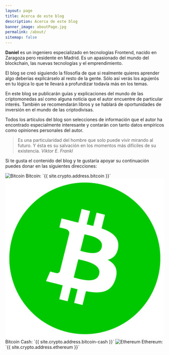 ```yaml
---
layout: page
title: Acerca de este blog
description: Acerca de este blog
banner_image: aboutPage.jpg
permalink: /about/
sitemap: false
---
```


**Daniel** es un ingeniero especializado en tecnologías Frontend, nacido en Zaragoza pero residente en Madrid. Es un apasionado del mundo del blockchain, las nuevas tecnologías y el emprendimiento.

El blog se creó siguiendo la filosofía de que si realmente quieres aprender algo deberías explicárselo al resto de la gente. Sólo así verás los agujerós en tu lógica lo que te llevará a profundizar todavía más en los temas.

En este blog se publicarán guías y explicaciones del mundo de las criptomonedas así como alguna noticia que el autor encuentre de particular interés. También se recomendarán libros y se hablará de oportunidades de inversión en el mundo de las criptodivisas.

Todos los artículos del blog son selecciones de información que el autor ha encontrado especialmente interesante y contarán con tanto datos empíricos como opiniones personales del autor.

>Es una particularidad del hombre que solo puede vivir mirando al futuro. Y ésta es su salvación en los momentos más difíciles de su existencia. <cite>Viktor E. Frankl</cite>

Si te gusta el contenido del blog y te gustaría apoyar su continuación puedes donar en las siguientes direcciones:

<img src="https://files.coinmarketcap.com/static/img/coins/64x64/bitcoin.png" alt="Bitcoin" class="small-image" title="Bitcoin"/>
Bitcoin: `{{ site.crypto.address.bitcoin }}`

<img src="/images/bch.png" alt="Bitcoin Cash" class="small-image" title="Bitcoin Cash"/>
Bitcoin Cash: `{{ site.crypto.address.bitcoin-cash }}`

<img src="https://files.coinmarketcap.com/static/img/coins/64x64/ethereum.png" alt="Ethereum" class="small-image" title="Ethereum"/>
Ethereum: `{{ site.crypto.address.ethereum }}`